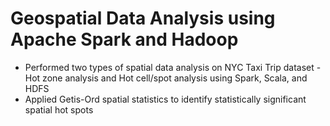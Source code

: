 # Geospatial Data Analysis using Apache Spark and Hadoop

* Performed two types of spatial data analysis on NYC Taxi Trip dataset - Hot zone analysis and Hot cell/spot analysis using Spark, Scala, and HDFS
* Applied Getis-Ord spatial statistics to identify statistically significant spatial hot spots
